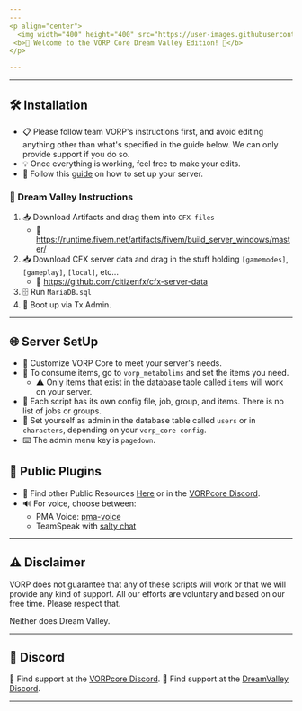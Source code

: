 ```yaml
---
---
<p align="center">
  <img width="400" height="400" src="https://user-images.githubusercontent.com/87246847/193861774-57ee96f0-aaa5-4ba7-b5da-1707ffc122b9.gif"><br>
 <b>🚀 Welcome to the VORP Core Dream Valley Edition! 🚀</b>
</p>

---
```

---
## 🛠️ Installation

   * 📋 Please follow team VORP's instructions first, and avoid editing anything other than what's specified in the guide below. We can only provide support if you do so.
   * 💡 Once everything is working, feel free to make your edits.
   * 📘 Follow this [guide](https://vorpcore.github.io/VORP_Documentation/guide) on how to set up your server.

### 🌟 Dream Valley Instructions

1. 📥 Download Artifacts and drag them into `CFX-files`
   * 🔗 https://runtime.fivem.net/artifacts/fivem/build_server_windows/master/
2. 📥 Download CFX server data and drag in the stuff holding `[gamemodes]`, `[gameplay]`, `[local]`, etc...
   * 🔗 https://github.com/citizenfx/cfx-server-data
3. 🗄️ Run `MariaDB.sql`
4. 🚀 Boot up via Tx Admin.

---
## 🌐 Server SetUp

* 🚧 Customize VORP Core to meet your server's needs.
* 🍔 To consume items, go to `vorp_metabolims` and set the items you need.
  * ⚠️ Only items that exist in the database table called `items` will work on your server.
* 📁 Each script has its own config file, job, group, and items. There is no list of jobs or groups.
* 👑 Set yourself as admin in the database table called `users` or in `characters`, depending on your `vorp_core config`.
* ⌨️ The admin menu key is `pagedown`.

## 🎁 Public Plugins

* 🌟 Find other Public Resources [Here](https://github.com/outsider31000/public-scripts) or in the [VORPcore Discord](https://discord.gg/DHGVAbCj7N).
* 🔊 For voice, choose between:
  * PMA Voice: [pma-voice](https://github.com/AvarianKnight/pma-voice/releases)
  * TeamSpeak with [salty chat](https://github.com/v10networkscom/saltychat-fivem/releases)

---
## ⚠️ Disclaimer

VORP does not guarantee that any of these scripts will work or that we will provide any kind of support. All our efforts are voluntary and based on our free time. Please respect that.

Neither does Dream Valley.

---
## 💬 Discord

📢 Find support at the [VORPcore Discord](https://discord.gg/DHGVAbCj7N).
📢 Find support at the [DreamValley Discord](https://discord.gg/TmqZun8ejZ).

---
